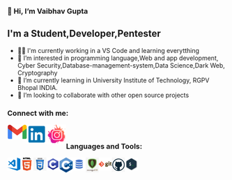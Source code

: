 ### 👋 Hi, I’m Vaibhav Gupta

## I'm a Student,Developer,Pentester
- 👨‍🎓 I'm currently working in a VS Code and learning everytthing
- 👀 I’m interested in programming language,Web and app development, Cyber Security,Database-management-system,Data Science,Dark Web, Cryptography 
- 🌱 I’m currently learning in University Institute of Technology, RGPV Bhopal INDIA.
- 💞️ I’m looking to collaborate with other open source projects
<!-- - ⚡ Fun fact: I love to draw, play guitar and support dad at the Hardware shop
- 👀 I’m interested in programming language,Web and app development, Cyber Security,Database-management-system,Data Science,Dark Web, Cryptography 
- 🌱 I’m currently learning in University Institute of Technology, RGPV Bhopal INDIA. 
- 💞️ I’m looking to collaborate on Cyber Security,Bug bounty,web and app development 
- 📫 How to reach me \\My Email is vaibhavgupta942466@gmail.com 
                     \\My Insta link is https://www.instagram.com/vg._nucleus/?utm_medium=copy_link
                     \\My Linkedin Profile https://www.linkedin.com/in/vaibhav-gupta-337120193/?lipi=urn%3Ali%3Apage%3Ad_flagship3_feed%3B7dsW%2FXq8Q46ty4B2urJ%2FMQ%3D%3D -->
### Connect with me:

[<img align="left" src="READme/Images/gmail.png" alt="" width="45px" />][gmail]
[<img align="left" src="READme/Images/link.png" alt="" width="45px" />][linkedin]
[<img align="left" src="READme/Images/instagram.png" alt="" width="45px" />][instagram]

<br />

### Languages and Tools:
<img align="left" alt="Visual Studio Code" width="30px" src="READme/Images/visual-studio-code.png" />
<img align="left" alt="HTML5" width="30px" src="READme/Images/html5.png" />
<img align="left" alt="CSS3" width="30px" src="READme/Images/css.png" />
<img align="left" alt="C Programming" width="30px" src="READme/Images/c-programming.png" />
<img align="left" alt="C++" width="30px" src="READme/Images/C++.png" />
<img align="left" alt="MySQL" width="30px" src="READme/Images/sql.png" />
<img align="left" alt="MongoDB" width="30px" src="READme/Images/mongodb.png" />
<img align="left" alt="Git" width="30px" src="READme/Images/git.png" />
<img align="left" alt="GitHub" width="30px" src="READme/Images/github.png" />
<img align="left" alt="Terminal" width="30px" src="READme/Images/terminal.png" />
<!---
vaibhavgupta942466/vaibhavgupta942466 is a ✨ special ✨ repository because its `README.md` (this file) appears on your GitHub profile.
You can click the Preview link to take a look at your changes.
--->
<br />
<br />

[linkedin]: https://www.linkedin.com/in/vaibhav-gupta-337120193/
[instagram]: https://www.instagram.com/vg._nucleus/?utm_medium=copy_link
[gmail]: mailto:vaibhavgupta942466@gmail.com
